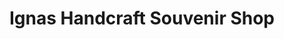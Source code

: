 ---
title: "Ignas Handcraft Souvenir Shop"
url: /basco/ignas-handcraft-souvenir-shop/
shop: gift
---